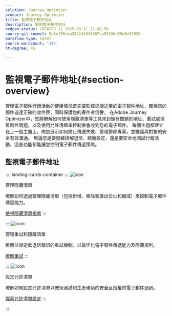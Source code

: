 ```yaml
---
solution: Journey Optimizer
product: Journey Optimizer
title: 監視電子郵件地址
description: 監視電子郵件地址
redpen-status: CREATED_||_2025-08-11_21-08-58
source-git-commit: 5a8ef88cba254241933607ca59156d35e0e92926
workflow-type: tm+mt
source-wordcount: '194'
ht-degree: 4%

---
```



# 監視電子郵件地址{#section-overview}

管理電子郵件行銷活動的健康情況首先要監控您傳送至的電子郵件地址，確保您的郵件送達正確的收件匣，同時保護您的寄件者信譽。 在Adobe Journey Optimizer中，您將瞭解如何使用隱藏清單等工具來封鎖有問題的地址、重試處理暫時性問題，以及使用允許清單來控制誰會收到您的電子郵件。 每個主題都建立在上一個主題上，向您展示如何防止傳送失敗、管理排除專案，並維護與對象的安全有效溝通。 無論您是要疑難排解退信、精簡設定，還是要安全地測試行銷活動，這些功能都能讓您控制電子郵件傳遞策略。

## 監視電子郵件地址

:::: landing-cards-container
:::
![icon](https://cdn.experienceleague.adobe.com/icons/list-check.svg)

管理隱藏清單

瞭解如何透過管理隱藏清單（包括新增、移除和匯出位址和網域）來控制電子郵件傳遞能力。

[檢視隱藏清單指南](../using/configuration/manage-suppression-list.md)
:::

:::
![icon](https://cdn.experienceleague.adobe.com/icons/gear.svg)

管理重試和隱藏清單

瞭解並設定軟退信錯誤的重試機制，以最佳化電子郵件傳遞能力及隱藏規則。

[瞭解重試](../using/configuration/retries.md)
:::

:::
![icon](https://cdn.experienceleague.adobe.com/icons/shield-halved.svg)

設定允許清單

瞭解如何設定允許清單以確保測試和生產環境的安全且授權的電子郵件通訊。

[探索允許清單設定](../using/configuration/allow-list.md)
:::

::::
